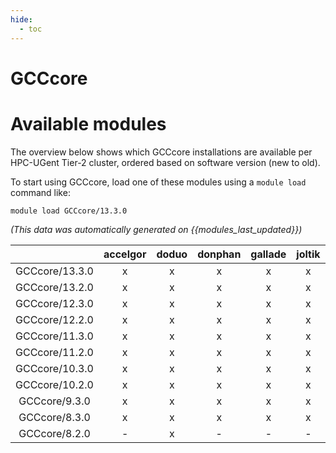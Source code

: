 ```yaml
---
hide:
  - toc
---
```


GCCcore
=======

# Available modules


The overview below shows which GCCcore installations are available per HPC-UGent Tier-2 cluster, ordered based on software version (new to old).

To start using GCCcore, load one of these modules using a `module load` command like:

```shell
module load GCCcore/13.3.0
```

*(This data was automatically generated on {{modules_last_updated}})*  

| |accelgor|doduo|donphan|gallade|joltik|shinx|skitty|
| :---: | :---: | :---: | :---: | :---: | :---: | :---: | :---: |
|GCCcore/13.3.0|x|x|x|x|x|x|x|
|GCCcore/13.2.0|x|x|x|x|x|x|x|
|GCCcore/12.3.0|x|x|x|x|x|x|x|
|GCCcore/12.2.0|x|x|x|x|x|x|x|
|GCCcore/11.3.0|x|x|x|x|x|x|x|
|GCCcore/11.2.0|x|x|x|x|x|x|x|
|GCCcore/10.3.0|x|x|x|x|x|-|x|
|GCCcore/10.2.0|x|x|x|x|x|-|x|
|GCCcore/9.3.0|x|x|x|x|x|-|x|
|GCCcore/8.3.0|x|x|x|x|x|-|x|
|GCCcore/8.2.0|-|x|-|-|-|-|-|
